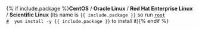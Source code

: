 {% if include.package %}**CentOS** / **Oracle Linux** / **Red Hat Enterprise Linux** / **Scientific Linux** (its name is `{{ include.package }}` so run <code><span class = "coder"><abbr title="This command is to be run as root user; to enter root run the su command">root #</abbr></span> &nbsp;yum install -y {{ include.package }}</code> to install it){% endif %}
